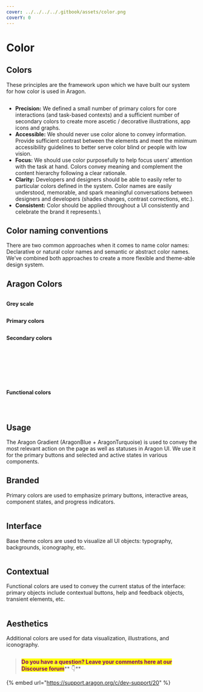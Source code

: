 ```yaml
---
cover: ../../../../.gitbook/assets/color.png
coverY: 0
---
```


# Color

## Colors <a href="#colors" id="colors"></a>

These principles are the framework upon which we have built our system for how color is used in Aragon.

<figure><img src="../../../../.gitbook/assets/naming.svg" alt=""><figcaption></figcaption></figure>

* **Precision:** We defined a small number of primary colors for core interactions (and task-based contexts) and a sufficient number of secondary colors to create more ascetic / decorative illustrations, app icons and graphs.
* **Accessible:** We should never use color alone to convey information. Provide sufficient contrast between the elements and meet the minimum accessibility guidelines to better serve color blind or people with low vision.
* **Focus:** We should use color purposefully to help focus users’ attention with the task at hand. Colors convey meaning and complement the content hierarchy following a clear rationale.
* **Clarity:** Developers and designers should be able to easily refer to particular colors defined in the system. Color names are easily understood, memorable, and spark meaningful conversations between designers and developers (shades changes, contrast corrections, etc.).
* **Consistent:** Color should be applied throughout a UI consistently and celebrate the brand it represents.\


## Color naming conventions <a href="#color-naming-conventions" id="color-naming-conventions"></a>

There are two common approaches when it comes to name color names: Declarative or natural color names and semantic or abstract color names. We’ve combined both approaches to create a more flexible and theme-able design system.

## Aragon Colors <a href="#aragon-colors" id="aragon-colors"></a>

<figure><img src="../../../../.gitbook/assets/Schermata 2022-08-29 alle 23.39.55.png" alt=""><figcaption></figcaption></figure>

**Grey scale**

<figure><img src="../../../../.gitbook/assets/Schermata 2022-08-29 alle 23.42.23.png" alt=""><figcaption></figcaption></figure>

**Primary colors**

<figure><img src="../../../../.gitbook/assets/Schermata 2022-08-29 alle 23.42.32.png" alt=""><figcaption></figcaption></figure>

**Secondary colors**&#x20;

<figure><img src="../../../../.gitbook/assets/Schermata 2022-08-29 alle 23.42.51.png" alt=""><figcaption></figcaption></figure>

<figure><img src="../../../../.gitbook/assets/Schermata 2022-08-29 alle 23.42.58.png" alt=""><figcaption></figcaption></figure>

<figure><img src="../../../../.gitbook/assets/Schermata 2022-08-29 alle 23.43.05.png" alt=""><figcaption></figcaption></figure>

<figure><img src="../../../../.gitbook/assets/Schermata 2022-08-29 alle 23.43.11.png" alt=""><figcaption></figcaption></figure>

<figure><img src="../../../../.gitbook/assets/Schermata 2022-08-29 alle 23.43.17.png" alt=""><figcaption></figcaption></figure>

<figure><img src="../../../../.gitbook/assets/Schermata 2022-08-29 alle 23.43.26.png" alt=""><figcaption></figcaption></figure>

<figure><img src="../../../../.gitbook/assets/Schermata 2022-08-29 alle 23.43.33.png" alt=""><figcaption></figcaption></figure>

<figure><img src="../../../../.gitbook/assets/Schermata 2022-08-29 alle 23.43.40.png" alt=""><figcaption></figcaption></figure>

**Functional colors**&#x20;

<figure><img src="../../../../.gitbook/assets/Schermata 2022-08-29 alle 23.43.47.png" alt=""><figcaption></figcaption></figure>

<figure><img src="../../../../.gitbook/assets/Schermata 2022-08-29 alle 23.43.53.png" alt=""><figcaption></figcaption></figure>

<figure><img src="../../../../.gitbook/assets/Schermata 2022-08-29 alle 23.43.59.png" alt=""><figcaption></figcaption></figure>

## Usage <a href="#usage" id="usage"></a>

The Aragon Gradient (AragonBlue + AragonTurquoise) is used to convey the most relevant action on the page as well as statuses in Aragon UI. We use it for the primary buttons and selected and active states in various components.

## Branded <a href="#branded" id="branded"></a>

Primary colors are used to emphasize primary buttons, interactive areas, component states, and progress indicators.

<figure><img src="../../../../.gitbook/assets/branded (1).svg" alt=""><figcaption></figcaption></figure>

## Interface <a href="#interface" id="interface"></a>

Base theme colors are used to visualize all UI objects: typography, backgrounds, iconography, etc.

<figure><img src="../../../../.gitbook/assets/interface.svg" alt=""><figcaption></figcaption></figure>

## Contextual <a href="#contextual" id="contextual"></a>

Functional colors are used to convey the current status of the interface: primary objects include contextual buttons, help and feedback objects, transient elements, etc.

<figure><img src="../../../../.gitbook/assets/contextual.svg" alt=""><figcaption></figcaption></figure>

## Aesthetics <a href="#aesthetics" id="aesthetics"></a>

Additional colors are used for data visualization, illustrations, and iconography.

<figure><img src="../../../../.gitbook/assets/aesthetics.svg" alt=""><figcaption></figcaption></figure>



> <mark style="color:purple;">**Do you have a question? Leave your comments here at our Discourse forum**</mark>** 👇**

{% embed url="https://support.aragon.org/c/dev-support/20" %}
